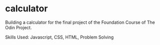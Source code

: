 # calculator

Building a calculator for the final project of the Foundation Course of The Odin Project.

Skills Used: Javascript, CSS, HTML, Problem Solving
